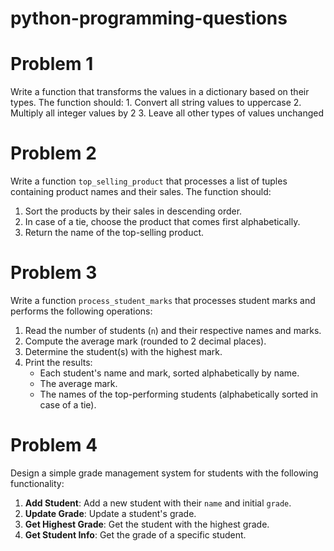 # python-programming-questions

# Problem 1
Write a function that transforms the values in a dictionary based on their types. The function should:
    1. Convert all string values to uppercase
    2. Multiply all integer values by 2
    3. Leave all other types of values unchanged

# Problem 2
Write a function `top_selling_product` that processes a list of tuples containing product names and their sales. The function should:

1. Sort the products by their sales in descending order.
2. In case of a tie, choose the product that comes first alphabetically.
3. Return the name of the top-selling product.

# Problem 3
Write a function `process_student_marks` that processes student marks and performs the following operations:

1. Read the number of students (`n`) and their respective names and marks.
2. Compute the average mark (rounded to 2 decimal places).
3. Determine the student(s) with the highest mark.
4. Print the results:
   - Each student's name and mark, sorted alphabetically by name.
   - The average mark.
   - The names of the top-performing students (alphabetically sorted in case of a tie).

# Problem 4
Design a simple grade management system for students with the following functionality:

1. **Add Student**: Add a new student with their `name` and initial `grade`.
2. **Update Grade**: Update a student's grade.
3. **Get Highest Grade**: Get the student with the highest grade.
4. **Get Student Info**: Get the grade of a specific student.
